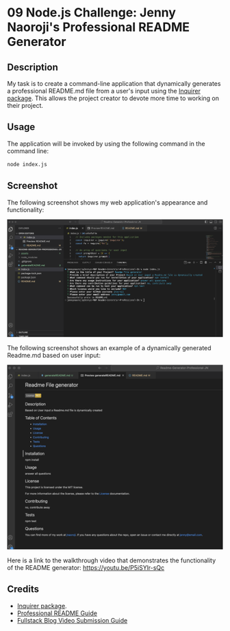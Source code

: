 # 09 Node.js Challenge: Jenny Naoroji's Professional README Generator

## Description

My task is to create a command-line application that dynamically generates a professional README.md file from a user's input using the [Inquirer package](https://www.npmjs.com/package/inquirer/v/8.2.4). This allows the project creator to devote more time to working on their project.

## Usage

The application will be invoked by using the following command in the command line:

```bash
node index.js
```

## Screenshot

The following screenshot shows my web application's appearance and functionality:

![this is the screenshot of my application, in the CLI](./assets/screenshot-apllicationCLI.png)


The following screenshot shows an example of a dynamically generated Readme.md based on user input:

![this is the screenshot of my readme.md file generated dynamically](./assets/screenshot-generatedReadme.png)


Here is a link to the walkthrough video that demonstrates the functionality of the README generator:
https://youtu.be/P5iSYlr-sQc 



## Credits

* [Inquirer package](https://www.npmjs.com/package/inquirer/v/8.2.4).
* [Professional README Guide](https://coding-boot-camp.github.io/full-stack/github/professional-readme-guide)
* [Fullstack Blog Video Submission Guide](https://coding-boot-camp.github.io/full-stack/computer-literacy/video-submission-guide)




